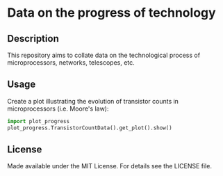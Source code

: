 Data on the progress of technology
==================================

Description
-----------
This repository aims to collate data on the technological process of microprocessors, networks, telescopes, etc.

Usage
-----
Create a plot illustrating the evolution of transistor counts in microprocessors (i.e. Moore's law):

```Python
import plot_progress
plot_progress.TransistorCountData().get_plot().show()
```

License
-------
Made available under the MIT License. For details see the LICENSE file.
